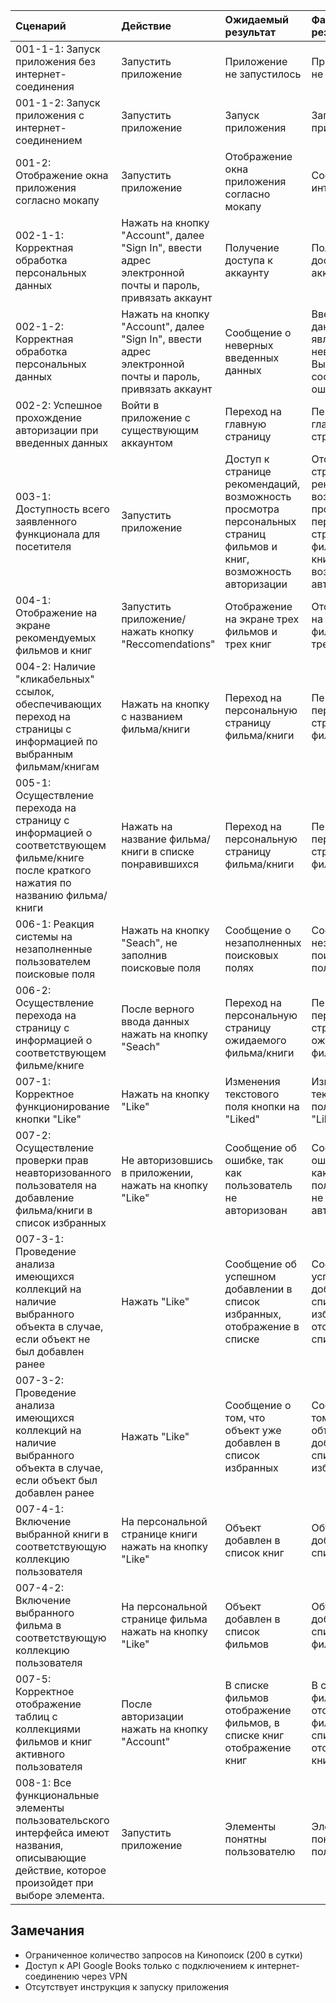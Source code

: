 |Cценарий|Действие|Ожидаемый результат|Фактический результат| Оценка|
|:---|:---|:---|:---|:---|
|001-1-1: Запуск приложения без интернет-соединения | Запустить приложение | Приложение не запустилось | Приложение не запустилось | Тест пройден|  
|001-1-2: Запуск приложения с интернет-соединением | Запустить приложение | Запуск приложения | Запуск приложения | Тест пройден|  
|001-2: Отображение окна приложения согласно мокапу | Запустить приложение | Отображение окна приложения согласно мокапу | Соответствие интерфейса | Тест пройден|
|002-1-1: Корректная обработка персональных данных | Нажать на кнопку "Account", далее "Sign In", ввести адрес электронной почты и пароль, привязать аккаунт | Получение доступа к аккаунту | Получение доступа к аккаунту | Тест пройден|
|002-1-2: Корректная обработка персональных данных | Нажать на кнопку "Account", далее "Sign In", ввести адрес электронной почты и пароль, привязать аккаунт | Сообщение о неверных введенных данных | Введенные данные являются неверными. Вывод сообщения об ошибке | Тест пройден|
|002-2: Успешное прохождение авторизации при введенных данных | Войти в приложение с существующим аккаунтом | Переход на главную страницу | Переход на главную страницу | Тест пройден|
|003-1: Доступность всего заявленного функционала для посетителя | Запустить приложение | Доступ к странице рекомендаций, возможность просмотра персональных страниц фильмов и книг, возможность авторизации | Отображение страницы рекомендаций, возможность просмотра персональных страниц фильмов и книг, возможность авторизации |Тест пройден|
|004-1: Отображение на экране рекомендуемых фильмов и книг | Запустить приложение/нажать кнопку "Reccomendations" | Отображение на экране трех фильмов и трех книг | Отображение на экране трех фильмов и трех книг |Тест пройден|
|004-2: Наличие "кликабельных" ссылок, обеспечивающих переход на страницы с информацией по выбранным фильмам/книгам | Нажать на кнопку с названием фильма/книги | Переход на персональную страницу фильма/книги | Переход на персональную страницу фильма/книг |Тест пройден|
|005-1: Осуществление перехода на страницу с информацией о соответствующем фильме/книге после краткого нажатия по названию фильма/книги | Нажать на название фильма/книги в списке понравившихся | Переход на персональную страницу фильма/книги | Переход на персональную страницу фильма/книги |Тест пройден|
|006-1: Реакция системы на незаполненные пользователем поисковые поля| Нажать на кнопку "Seach", не заполнив поисковые поля | Сообщение о незаполненных поисковых полях | Сообщение о незаполненных поисковых полях |Тест пройден|
|006-2: Осуществление перехода на страницу с информацией о соответствующем фильме/книге | После верного ввода данных нажать на кнопку "Seach" | Переход на персональную страницу ожидаемого фильма/книги | Переход на персональную страницу ожидаемого фильма/книги |Тест пройден|
|007-1: Корректное функционирование кнопки "Like" | Нажать на кнопку "Like" | Изменения текстового поля кнопки на "Liked" | Изменения текстового поля кнопки на "Liked" | Тест пройден|
|007-2: Осуществление проверки прав неавторизованного пользователя на добавление фильма/книги в список избранных | Не авторизовшись в приложении, нажать на кнопку "Like" | Сообщение об ошибке, так как пользователь не авторизован | Сообщение об ошибке, так как пользователь не авторизован |Тест пройден|
|007-3-1: Проведение анализа имеющихся коллекций на наличие выбранного объекта в случае, если объект не был добавлен ранее | Нажать "Like" | Сообщение об успешном добавлении в список избранных, отображение в списке | Сообщение об успешном добавлении в список избранных, отображение в списке | Тест пройден |
|007-3-2: Проведение анализа имеющихся коллекций на наличие выбранного объекта в случае, если объект был добавлен ранее | Нажать "Like" | Сообщение о том, что объект уже добавлен в список избранных | Сообщение о том, что объект уже добавлен в список избранных | Тест пройден |
|007-4-1: Включение выбранной книги в соответствующую коллекцию пользователя | На персональной странице книги нажать на кнопку "Like" | Объект добавлен в список книг | Объект добавлен в список книг | Тест пройден|
|007-4-2: Включение выбранного фильма в соответствующую коллекцию пользователя | На персональной странице фильма нажать на кнопку "Like" | Объект добавлен в список фильмов | Объект добавлен в список фильмов | Тест пройден|
|007-5: Корректное отображение таблиц с коллекциями фильмов и книг активного пользователя | После авторизации нажать на кнопку "Account" | В списке фильмов отображение фильмов, в списке книг отображение книг | В списке фильмов отображение фильмов, в списке книг отображение книг | Тест пройден|
|008-1: Все функциональные элементы пользовательского интерфейса имеют названия, описывающие действие, которое произойдет при выборе элемента. | Запустить приложение | Элементы понятны пользователю | Элементы понятны пользователю | Тест пройден |

## Замечания
* Ограниченное количество запросов на Кинопоиск (200 в сутки)
* Доступ к API Google Books только с подключением к интернет-соединению через VPN
* Отсутствует инструкция к запуску приложения
